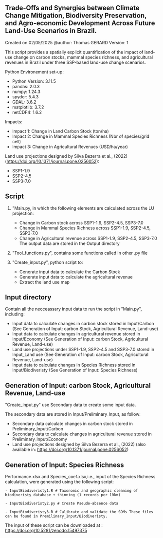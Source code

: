 Trade-Offs and Synergies between Climate Change Mitigation, Biodiversity Preservation, and Agro-economic Development Across Future Land-Use Scenarios in Brazil.
-------------------------------------------------- 
Created on 02/05/2025
@author: Thomas GERARD
Version: 1

This script provides a spatially explicit quantification of the impact of land-use change on carbon stocks, mammal species richness, and agricultural revenues in Brazil under three SSP-based land-use change scenarios.

Python Environement set-up:
- Python Version: 3.11.5
- pandas: 2.0.3
- numpy: 1.24.3
- spyder: 5.4.3
- GDAL: 3.6.2
- matplotlib: 3.7.2
- netCDF4: 1.6.2

Impacts: 
 - Impact 1: Change in Land Carbon Stock (ton/ha)
 - Impact 2: Change in Mammal Species Richness (Nbr of species/grid cell)
 - Impact 3: Change in Agricultural Revenues (USD/ha/year)

Land use projections designed by Silva Bezerra et al., (2022)(https://doi.org/10.1371/journal.pone.0256052):
 - SSP1-1.9
 - SSP2-4.5
 - SSP3-7.0



Script
-------------------------------------------------- 

1) "Main.py, in which the following elements are calculated across the LU projection:
    -  Change in Carbon stock across SSP1-1.9, SSP2-4.5, SSP3-7.0
    -  Change in Mammal Species Richness across SSP1-1.9, SSP2-4.5, SSP3-7.0
    -  Change in Agricultural revenue across SSP1-1.9, SSP2-4.5, SSP3-7.0
    The output data are stored in the Output directory
    
2) "Tool_functions.py", contains some functions called in other .py file

3) "Create_input.py", python script to:
   - Generate input data to calculate the Carbon Stock
   - Generate input data to calculate the agricultural revenue
   - Extract the land use map


Input directory
------------------------------------------------------------------ 
Contain all the necceassary input data to run the script in "Main.py", including: 

- Input data to calculate changes in carbon stock stored in Input/Carbon (See Generation of Input: carbon Stock, Agricultural Revenue, Land-use)
- Input data to calculate changes in agricultural revenue stored in Input/Economy (See Generation of Input: carbon Stock, Agricultural Revenue, Land-use)
- Land use projections under SSP1-1.9, SSP2-4.5 and SSP3-7.0 stored in Input_Land use (See Generation of Input: carbon Stock, Agricultural Revenue, Land-use)
- Input data to calculate changes in Species Richness stored in Input/Biodiveristy (See Generation of Input: Species Richness)


Generation of Input: carbon Stock, Agricultural Revenue, Land-use
------------------------------------------------------------------ 
"Create_input.py" use Secondary data to create some input data.

The secondary data are stored in Input/Preliminary_Input, as follow:
- Secondary data calculate changes in carbon stock stored in Preliminary_Input/Carbon
- Secondary data to calculate changes in agricultural revenue stored in Preliminary_Input/Economy
- Land use projections designed by Silva Bezerra et al., (2022) (also available in: https://doi.org/10.1371/journal.pone.0256052)


Generation of Input: Species Richness
------------------------------------------------------------------ 

Performance.xlsx and Species_coef.xlsx,i.e., input of the Species Richness calculation, were generated using the following script:

	- InputBiodiveristy1.R # Taxonomic and geographic cleaning of biodiveristy database + thinning (1 records per 10km)
	
	- InputBiodiveristy2.py # Create Pseudo-absence data

	- InputBiodiveristy3.R # Calibrate and validate the SDMs These files can be found in Premilinary_Input/Biodiveristy.


The input of these script can be downloaded at : https://doi.org/10.5281/zenodo.15497375









